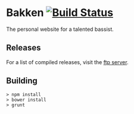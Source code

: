 # Bakken [![Build Status](https://travis-ci.org/dadleyy/bakken.svg?branch=master)](https://travis-ci.org/dadleyy/bakken)

The personal website for a talented bassist. 

## Releases

For a list of compiled releases, visit the [ftp server](http://ftp.sizethreestudios.com/artifacts/bakken/).

## Building

```
> npm install
> bower install
> grunt
```
